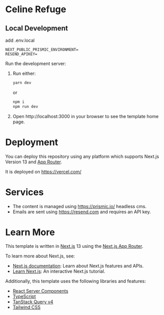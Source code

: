 # Celine Refuge

## Local Development

add .env.local

```
NEXT_PUBLIC_PRISMIC_ENVIRONMENT=
RESEND_APIKEY=
```

Run the development server:

1. Run either:

   ```sh
   yarn dev
   ```

   or

   ```sh
   npm i
   npm run dev
   ```

2. Open http://localhost:3000 in your browser to see the template home page.

# Deployment

You can deploy this repository using any platform which supports Next.js Version 13 and [App Router](https://nextjs.org/docs/app).

It is deployed on https://vercel.com/

# Services

- The content is managed using https://prismic.io/ headless cms.
- Emails are sent using https://resend.com and requires an API key.

# Learn More

This template is written in [Next.js](https://nextjs.org/docs) 13 using the [Next.js App Router](https://nextjs.org/docs/app).

To learn more about Next.js, see:

- [Next.js documentation](https://nextjs.org/docs): Learn about Next.js features and APIs.
- [Learn Next.js](https://nextjs.org/learn): An interactive Next.js tutorial.

Additionally, this template uses the following libraries and features:

- [React Server Components](https://nextjs.org/docs/advanced-features/react-18/server-components)
- [TypeScript](https://www.typescriptlang.org/docs/handbook/release-notes/typescript-4-9.html)
- [TanStack Query v4](https://tanstack.com/query/latest)
- [Tailwind CSS](https://tailwindcss.com/)
